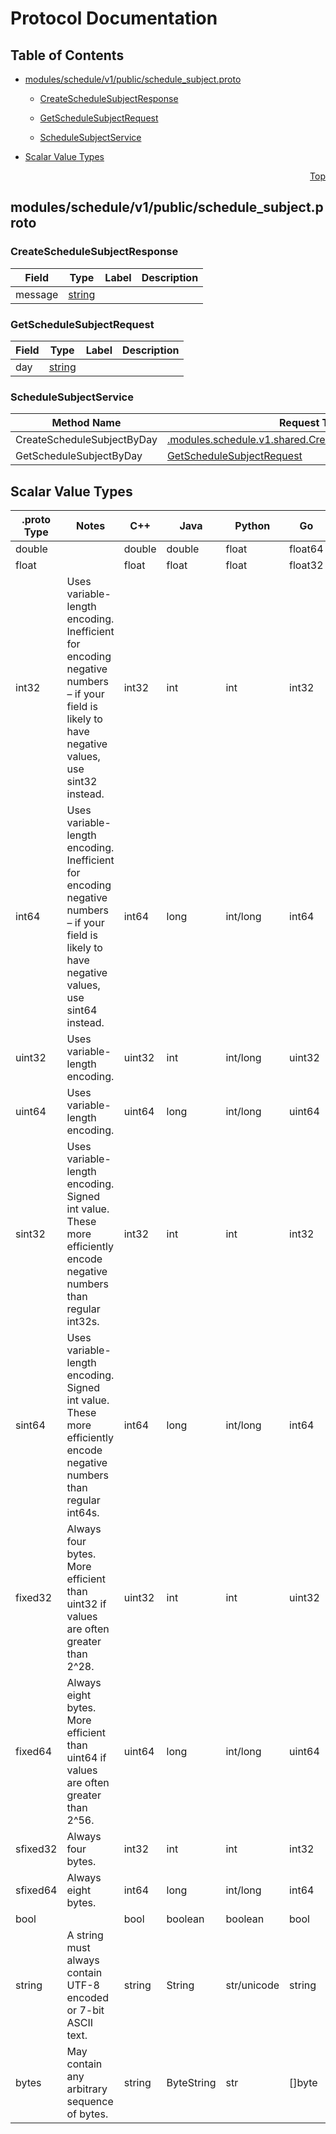 # Protocol Documentation
<a name="top"></a>

## Table of Contents

- [modules/schedule/v1/public/schedule_subject.proto](#modules_schedule_v1_public_schedule_subject-proto)
    - [CreateScheduleSubjectResponse](#modules-schedule-v1-public-CreateScheduleSubjectResponse)
    - [GetScheduleSubjectRequest](#modules-schedule-v1-public-GetScheduleSubjectRequest)
  
    - [ScheduleSubjectService](#modules-schedule-v1-public-ScheduleSubjectService)
  
- [Scalar Value Types](#scalar-value-types)



<a name="modules_schedule_v1_public_schedule_subject-proto"></a>
<p align="right"><a href="#top">Top</a></p>

## modules/schedule/v1/public/schedule_subject.proto



<a name="modules-schedule-v1-public-CreateScheduleSubjectResponse"></a>

### CreateScheduleSubjectResponse



| Field | Type | Label | Description |
| ----- | ---- | ----- | ----------- |
| message | [string](#string) |  |  |






<a name="modules-schedule-v1-public-GetScheduleSubjectRequest"></a>

### GetScheduleSubjectRequest



| Field | Type | Label | Description |
| ----- | ---- | ----- | ----------- |
| day | [string](#string) |  |  |





 

 

 


<a name="modules-schedule-v1-public-ScheduleSubjectService"></a>

### ScheduleSubjectService


| Method Name | Request Type | Response Type | Description |
| ----------- | ------------ | ------------- | ------------|
| CreateScheduleSubjectByDay | [.modules.schedule.v1.shared.CreateScheduleSubjectRequest](#modules-schedule-v1-shared-CreateScheduleSubjectRequest) | [CreateScheduleSubjectResponse](#modules-schedule-v1-public-CreateScheduleSubjectResponse) |  |
| GetScheduleSubjectByDay | [GetScheduleSubjectRequest](#modules-schedule-v1-public-GetScheduleSubjectRequest) | [.modules.schedule.v1.shared.GetScheduleSubjectResponse](#modules-schedule-v1-shared-GetScheduleSubjectResponse) |  |

 



## Scalar Value Types

| .proto Type | Notes | C++ | Java | Python | Go | C# | PHP | Ruby |
| ----------- | ----- | --- | ---- | ------ | -- | -- | --- | ---- |
| <a name="double" /> double |  | double | double | float | float64 | double | float | Float |
| <a name="float" /> float |  | float | float | float | float32 | float | float | Float |
| <a name="int32" /> int32 | Uses variable-length encoding. Inefficient for encoding negative numbers – if your field is likely to have negative values, use sint32 instead. | int32 | int | int | int32 | int | integer | Bignum or Fixnum (as required) |
| <a name="int64" /> int64 | Uses variable-length encoding. Inefficient for encoding negative numbers – if your field is likely to have negative values, use sint64 instead. | int64 | long | int/long | int64 | long | integer/string | Bignum |
| <a name="uint32" /> uint32 | Uses variable-length encoding. | uint32 | int | int/long | uint32 | uint | integer | Bignum or Fixnum (as required) |
| <a name="uint64" /> uint64 | Uses variable-length encoding. | uint64 | long | int/long | uint64 | ulong | integer/string | Bignum or Fixnum (as required) |
| <a name="sint32" /> sint32 | Uses variable-length encoding. Signed int value. These more efficiently encode negative numbers than regular int32s. | int32 | int | int | int32 | int | integer | Bignum or Fixnum (as required) |
| <a name="sint64" /> sint64 | Uses variable-length encoding. Signed int value. These more efficiently encode negative numbers than regular int64s. | int64 | long | int/long | int64 | long | integer/string | Bignum |
| <a name="fixed32" /> fixed32 | Always four bytes. More efficient than uint32 if values are often greater than 2^28. | uint32 | int | int | uint32 | uint | integer | Bignum or Fixnum (as required) |
| <a name="fixed64" /> fixed64 | Always eight bytes. More efficient than uint64 if values are often greater than 2^56. | uint64 | long | int/long | uint64 | ulong | integer/string | Bignum |
| <a name="sfixed32" /> sfixed32 | Always four bytes. | int32 | int | int | int32 | int | integer | Bignum or Fixnum (as required) |
| <a name="sfixed64" /> sfixed64 | Always eight bytes. | int64 | long | int/long | int64 | long | integer/string | Bignum |
| <a name="bool" /> bool |  | bool | boolean | boolean | bool | bool | boolean | TrueClass/FalseClass |
| <a name="string" /> string | A string must always contain UTF-8 encoded or 7-bit ASCII text. | string | String | str/unicode | string | string | string | String (UTF-8) |
| <a name="bytes" /> bytes | May contain any arbitrary sequence of bytes. | string | ByteString | str | []byte | ByteString | string | String (ASCII-8BIT) |

